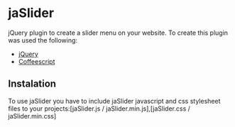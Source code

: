 jaSlider
========

jQuery plugin to create a slider menu on your website. To create this plugin was used the following: 
* [jQuery](http://jquery.com/)
* [Coffeescript](http://coffeescript.org/)

## Instalation

To use jaSlider you have to include jaSlider javascript and css stylesheet files to your projects:[jaSlider.js / jaSlider.min.js],[jaSlider.css / jaSlider.min.css]
